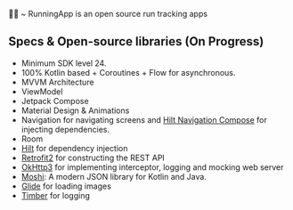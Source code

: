 🏃‍♂️ ~ RunningApp is an open source run tracking apps

## Specs & Open-source libraries (On Progress)
- Minimum SDK level 24.
- 100% Kotlin based + Coroutines + Flow for asynchronous.
- MVVM Architecture
- ViewModel
- Jetpack Compose
- Material Design & Animations
- Navigation for navigating screens and [Hilt Navigation Compose](https://developer.android.com/jetpack/compose/libraries#hilt) for injecting dependencies.  
- Room
- [Hilt](https://dagger.dev/hilt/) for dependency injection
- [Retrofit2](https://github.com/square/retrofit) for constructing the REST API
- [OkHttp3](https://github.com/square/okhttp) for implementing interceptor, logging and mocking web server
- [Moshi](https://github.com/square/moshi/): A modern JSON library for Kotlin and Java.
- [Glide](https://github.com/bumptech/glide) for loading images
- [Timber](https://github.com/JakeWharton/timber) for logging

